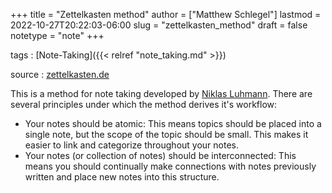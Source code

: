 +++
title = "Zettelkasten method"
author = ["Matthew Schlegel"]
lastmod = 2022-10-27T20:22:03-06:00
slug = "zettelkasten_method"
draft = false
notetype = "note"
+++

tags
: [Note-Taking]({{< relref "note_taking.md" >}})

source
: [zettelkasten.de](https://zettelkasten.de)

This is a method for note taking developed by [Niklas Luhmann](https://en.wikipedia.org/wiki/Niklas_Luhmann). There are several principles under which the method derives it's workflow:

-   Your notes should be atomic: This means topics should be placed into a single note, <span class="underline">but</span> the scope of the topic should be small. This makes it easier to link and categorize throughout your notes.
-   Your notes (or collection of notes) should be interconnected: This means you should continually make connections with notes previously written and place new notes into this structure.
